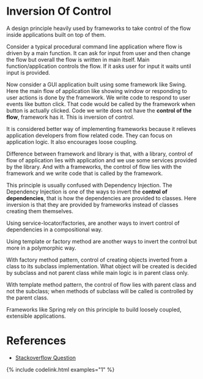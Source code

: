 # Inversion Of Control
A design principle heavily used by frameworks to take control of the flow inside applications built on top of them.

Consider a typical procedural command line application where flow is driven by a main function.
It can ask for input from user and then change the flow but overall the flow is written in main itself.
Main function/application controls the flow. If it asks user for input it waits until input is provided.

Now consider a GUI application built using some framework like Swing. 
Here the main flow of application like showing window or responding to user actions is done by the framework.
We write code to respond to user events like button click. That code would be called by the framework when button is actually clicked.
Code we write does not have the **control of the flow**, framework has it.
This is inversion of control.  

It is considered better way of implementing frameworks because it relieves application developers from flow related code.
They can focus on application logic. 
It also encourages loose coupling. 

Difference between framework and library is that, 
with a library, control of flow of application lies with application and we use some services provided by the library.
And with a frameworks, the control of flow lies with the framework and we write code that is called by the framework.

  
This principle is usually confused with Dependency Injection. 
The Dependency Injection is one of the ways to invert the **control of dependencies**, that is how the dependencies are provided to classes. 
Here inversion is that they are provided by frameworks instead of classes creating them themselves.

Using service-locator/factories, are another ways to invert control of dependencies in a compositional way.

Using template or factory method are another ways to invert the control but more in a polymorphic way.

With factory method pattern, control of creating objects inverted from a class to its subclass implementation. 
What object will be created is decided by subclass and not parent class while main logic is in parent class only. 

With template method pattern, the control of flow lies with parent class and not the subclass; when methods of subclass will be called is controlled by the parent class.

Frameworks like Spring rely on this principle to build loosely coupled, extensible applications.

# References
* [Stackoverflow Question](https://stackoverflow.com/questions/6550700/inversion-of-control-vs-dependency-injection)      

{% include codelink.html examples="1" %}